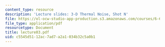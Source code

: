 ```yaml
---
content_type: resource
description: 'Lecture slides: 3-D Thermal Noise, Shot N'
file: https://ol-ocw-studio-app-production.s3.amazonaws.com/courses/6-661-receivers-antennas-and-signals-spring-2003/c5545d5112ac7ad7a2a1034b32c5a0b1_lecture03.pdf
file_type: application/pdf
resourcetype: Document
title: lecture03.pdf
uid: c5545d51-12ac-7ad7-a2a1-034b32c5a0b1
---
```


